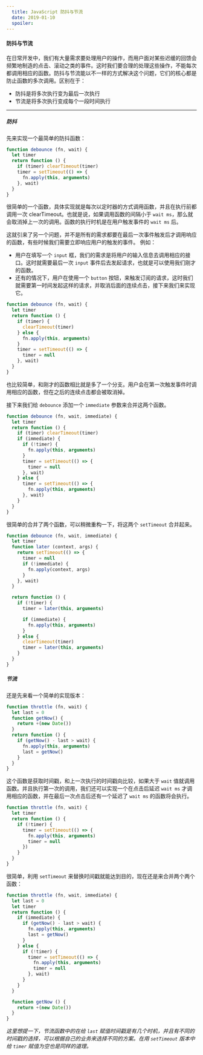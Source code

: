 ```yaml
---
  title: JavaScript 防抖与节流
  date: 2019-01-10
  spoiler:
---
```


#### 防抖与节流

在日常开发中，我们有大量需求要处理用户的操作，而用户面对某些迟缓的回馈会频繁地制造的点击、滚动之类的事件。这时我们要合理的处理这些操作，不能每次都调用相应的函数。防抖与节流能以不一样的方式解决这个问题，它们的核心都是防止函数的多次调用。区别在于：
  - 防抖是将多次执行变为最后一次执行
  - 节流是将多次执行变成每个一段时间执行

***

##### 防抖

先来实现一个最简单的防抖函数：

```js
function debounce (fn, wait) {
  let timer
  return function () {
    if (timer) clearTimeout(timer)
    timer = setTimeout(() => {
      fn.apply(this, arguments)
    }, wait)
  }
}
```

很简单的一个函数，具体实现就是每次以定时器的方式调用函数，并且在执行前都调用一次 clearTimeout。也就是说，如果调用函数的间隔小于 ``wait ms``，那么就会取消掉上一次的调用。函数的执行时机是在用户触发事件的 ``wait ms`` 后。

这就引来了另一个问题，并不是所有的需求都要在最后一次事件触发后才调用响应的函数，有些时候我们需要立即响应用户的触发的事件。
例如：
  - 用户在填写一个 ``input`` 框，我们的需求是将用户的输入信息去调用相应的接口。这时就需要最后一次 ``input`` 事件后去发起请求，也就是可以使用我们刚才的函数。
  - 还有的情况下，用户在使用一个 ``button`` 按钮，来触发订阅的请求，这时我们就需要第一时间发起这样的请求，并取消后面的连续点击，接下来我们来实现它。

```js
function debounce (fn, wait) {
  let timer
  return function () {
    if (timer) {
      clearTimeout(timer)
    } else {
      fn.apply(this, arguments)
    }
    timer = setTimeout(() => {
      timer = null
    }, wait)
  }
}
```

也比较简单，和刚才的函数相比就是多了一个分支。用户会在第一次触发事件时调用相应的函数，但在之后的连续点击都会被取消掉。

接下来我们给 ``debounce`` 添加一个 ``immediate`` 参数来合并这两个函数。

```javascript
function debounce (fn, wait, immediate) {
  let timer
  return function () {
    if (timer) clearTimeout(timer)
    if (immediate) {
      if (!timer) {
        fn.apply(this, arguments)
      }
      timer = setTimeout(() => {
        timer = null
      }, wait)
    } else {
      timer = setTimeout(() => {
        fn.apply(this, arguments)
      }, wait)
    }
  }
}
```

很简单的合并了两个函数，可以稍微重构一下，将这两个 ``setTimeout`` 合并起来。

```js
function debounce (fn, wait, immediate) {
  let timer
  function later (context, args) {
    return setTimeout(() => {
      timer = null
      if (!immediate) {
        fn.apply(context, args) 
      }
    }, wait)
  }

  return function () {
    if (!timer) {
      timer = later(this, arguments)

      if (immediate) {
        fn.apply(this, arguments)
      }
    } else {
      clearTimeout(timer)
      timer = later(this, arguments)
    }
  }
}
```

##### 节流

还是先来看一个简单的实现版本：

```js
function throttle (fn, wait) {
  let last = 0
  function getNow() {
    return +(new Date())
  }
  return function () {
    if (getNow() - last > wait) {
      fn.apply(this, arguments)
      last = getNow()
    }
  }
}
```

这个函数是获取时间戳，和上一次执行的时间戳向比较，如果大于 ``wait`` 值就调用函数。并且执行第一次的调用，我们还可以实现一个在点击后延迟 ``wait ms`` 才调用相应的函数，并在最后一次点击后还有一个延迟了 ``wait ms`` 的函数将会执行。

```js
function throttle (fn, wait) {
  let timer
  return function () {
    if (!timer) {
      timer = setTimeout(() => {
        fn.apply(this, arguments)
        timer = null
      })
    }
  }
}
```

很简单，利用 ``setTimeout`` 来替换时间戳就能达到目的，现在还是来合并两个两个函数：

```js
function throttle (fn, wait, immediate) {
  let last = 0
  let timer
  return function () {
    if (immediate) {
      if (getNow() - last > wait) {
        fn.apply(this, arguments)
        last = getNow()
      }
    } else {
      if (!timer) {
        timer = setTimeout(() => {
          fn.apply(this, arguments)
          timer = null
        }, wait)
      }
    }
  }

  function getNow () {
    return +(new Date())
  }
}
```

*这里想提一下，节流函数中的在给 ``last`` 赋值时间戳是有几个时机，并且有不同的时间戳的选择，可以根据自己的业务来选择不同的方案。在用 ``setTimeout`` 版本中给 ``timer`` 赋值为空也是同样的道理。*
